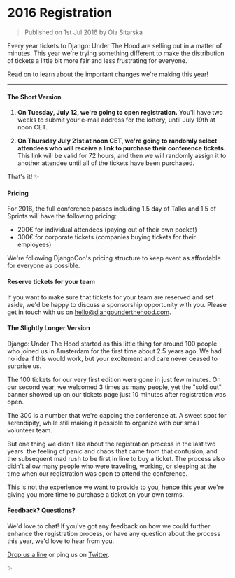# 2016 Registration

> Published on 1st Jul 2016 by Ola Sitarska

Every year tickets to Django: Under The Hood are selling out in a matter of minutes.
This year we're trying something different to make the distribution of tickets
a little bit more fair and less frustrating for everyone.

Read on to learn about the important changes we're making this year!

---

#### The Short Version

1. __On Tuesday, July 12, we're going to open registration.__
You'll have two weeks to submit your e-mail address for the lottery, until July 19th at noon CET.

2. __On Thursday July 21st at noon CET, we're going to randomly select attendees 
who will receive a link to purchase their conference tickets.__ This link will be
valid for 72 hours, and then we will randomly assign it to another attendee until
all of the tickets have been purchased.

That's it! ✨

#### Pricing

For 2016, the full conference passes including 1.5 day of Talks and 1.5 of 
Sprints will have the following pricing:

- 200€ for individual attendees (paying out of their own pocket) 
- 300€ for corporate tickets (companies buying tickets for their employees)

We're following DjangoCon's pricing structure to keep event as affordable 
for everyone as possible.

#### Reserve tickets for your team

If you want to make sure that tickets for your team are reserved and set aside,
we'd be happy to discuss a sponsorship opportunity with you. Please get in touch
with us on [hello@djangounderthehood.com](mailto:hello@djangounderthehood.com).

#### The Slightly Longer Version

Django: Under The Hood started as this little thing for around 100 people who joined
us in Amsterdam for the first time about 2.5 years ago. We had no idea if this 
would work, but your excitement and care never ceased to surprise us.

The 100 tickets for our very first edition were gone in just few minutes. On our second year,
we welcomed 3 times as many people, yet the "sold out" banner showed up on our
tickets page just 10 minutes after registration was open.

The 300 is a number that we're capping the conference at. A sweet spot for serendipity, 
while still making it possible to organize with our small volunteer team. 

But one thing we didn’t like about the registration process in the last two years: the 
feeling of panic and chaos that came from that confusion, and the subsequent mad rush
to be first in line to buy a ticket. The process also didn't allow many people 
who were traveling, working, or sleeping at the time when our registration was open 
to attend the conference. 

This is not the experience we want to provide to you, hence this year we're giving
you more time to purchase a ticket on your own terms.

#### Feedback? Questions?

We'd love to chat! If you've got any feedback on how we could further enhance
the registration process, or have any question about the process this year, we'd love
to hear from you. 

[Drop us a line](mailto:hello@djangounderthehood.com) or ping us on [Twitter](http://twitter.com/DjangoUnderHood).

✨
